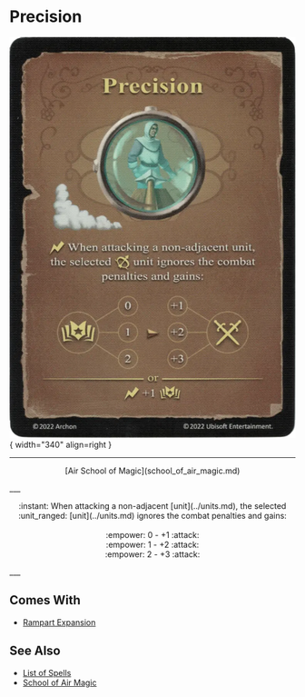 # Precision

![Precision](../assets/spells-precision.webp){ width="340" align=right }

___
<p style="text-align: center;" markdown>[Air School of Magic](school_of_air_magic.md)</p>
___
<p style="text-align: center;" markdown>:instant: When attacking a non-adjacent [unit](../units.md), the selected :unit_ranged: [unit](../units.md) ignores the combat penalties and gains:<br><br>:empower: 0 - +1 :attack:<br>:empower: 1 - +2 :attack:<br>:empower: 2 - +3 :attack:</p>
___


## Comes With

- [Rampart Expansion](../content.md)


## See Also

- [List of Spells](../spells.md)
- [School of Air Magic](school_of_air_magic.md)
